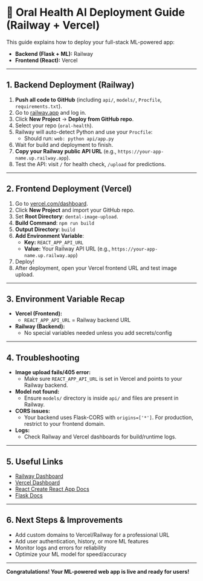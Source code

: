 # 🚀 Oral Health AI Deployment Guide (Railway + Vercel)

This guide explains how to deploy your full-stack ML-powered app:
- **Backend (Flask + ML):** Railway
- **Frontend (React):** Vercel

---

## 1. Backend Deployment (Railway)

1. **Push all code to GitHub** (including `api/`, `models/`, `Procfile`, `requirements.txt`).
2. Go to [railway.app](https://railway.app) and log in.
3. Click **New Project** → **Deploy from GitHub repo**.
4. Select your repo (`oral-health`).
5. Railway will auto-detect Python and use your `Procfile`:
   - Should run: `web: python api/app.py`
6. Wait for build and deployment to finish.
7. **Copy your Railway public API URL** (e.g., `https://your-app-name.up.railway.app`).
8. Test the API: visit `/` for health check, `/upload` for predictions.

---

## 2. Frontend Deployment (Vercel)

1. Go to [vercel.com/dashboard](https://vercel.com/dashboard).
2. Click **New Project** and import your GitHub repo.
3. Set **Root Directory**: `dental-image-upload`.
4. **Build Command**: `npm run build`
5. **Output Directory**: `build`
6. **Add Environment Variable**:
   - **Key:** `REACT_APP_API_URL`
   - **Value:** Your Railway API URL (e.g., `https://your-app-name.up.railway.app`)
7. Deploy!
8. After deployment, open your Vercel frontend URL and test image upload.

---

## 3. Environment Variable Recap

- **Vercel (Frontend):**
  - `REACT_APP_API_URL` = Railway backend URL
- **Railway (Backend):**
  - No special variables needed unless you add secrets/config

---

## 4. Troubleshooting

- **Image upload fails/405 error:**
  - Make sure `REACT_APP_API_URL` is set in Vercel and points to your Railway backend.
- **Model not found:**
  - Ensure `models/` directory is inside `api/` and files are present in Railway.
- **CORS issues:**
  - Your backend uses Flask-CORS with `origins=['*']`. For production, restrict to your frontend domain.
- **Logs:**
  - Check Railway and Vercel dashboards for build/runtime logs.

---

## 5. Useful Links
- [Railway Dashboard](https://railway.app/dashboard)
- [Vercel Dashboard](https://vercel.com/dashboard)
- [React Create React App Docs](https://create-react-app.dev/)
- [Flask Docs](https://flask.palletsprojects.com/)

---

## 6. Next Steps & Improvements
- Add custom domains to Vercel/Railway for a professional URL
- Add user authentication, history, or more ML features
- Monitor logs and errors for reliability
- Optimize your ML model for speed/accuracy

---

**Congratulations! Your ML-powered web app is live and ready for users!** 